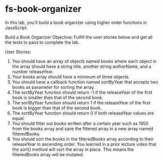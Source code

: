 # fs-book-organizer

In this lab, you'll build a book organizer using higher order functions in JavaScript.

Build a Book Organizer
Objective: Fulfill the user stories below and get all the tests to pass to complete the lab.

User Stories:

1.  You should have an array of objects named books where each object in the array should have a string title, another string authorName, and a number releaseYear.
2.  Your books array should have a minimum of three objects.
3.  You should have a callback function named sortByYear that accepts two books as parameter for sorting the array.
4.  The sortByYear function should return -1 if the releaseYear of the first book is smaller than that of the second book.
5.  The sortByYear function should return 1 if the releaseYear of the first book is bigger than that of the second book.
6.  The sortByYear function should return 0 if both releaseYear values are equal.
7.  You should filter out books written after a certain year such as 1950 from the books array and save the filtered array in a new array named filteredBooks.
8.  You should sort the books in the filteredBooks array according to their releaseYear in ascending order. You learned in a prior lecture video that the sort() method will sort the array in place. This means the filteredBooks array will be mutated.